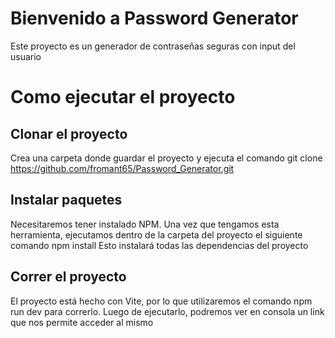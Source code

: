 # Bienvenido a Password Generator

Este proyecto es un generador de contraseñas seguras con input del usuario

# Como ejecutar el proyecto

## Clonar el proyecto

Crea una carpeta donde guardar el proyecto y ejecuta el comando
git clone https://github.com/fromant65/Password_Generator.git

## Instalar paquetes

Necesitaremos tener instalado NPM. Una vez que tengamos esta herramienta, ejecutamos dentro de la carpeta del proyecto el siguiente comando
npm install
Esto instalará todas las dependencias del proyecto

## Correr el proyecto

El proyecto está hecho con Vite, por lo que utilizaremos el comando
npm run dev
para correrlo. Luego de ejecutarlo, podremos ver en consola un link que nos permite acceder al mismo
